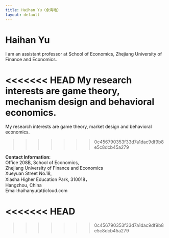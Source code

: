 ```yaml
---
title: Haihan Yu（余海晗）
layout: default
---
```


#                    Haihan Yu

I am an assistant professor at School of Economics, Zhejiang  University of Finance and Economics. 

<<<<<<< HEAD
My research interests are game theory, mechanism design and behavioral economics. 
=======
My research interests are game theory, market design and behavioral economics.  
>>>>>>> 0c456790353f33d7a1dac9df9b8e5c8dcb45a279



<p><strong>Contact Information: </strong><br/>
Office 208B, School of Economics,<br/>
Zhejiang University of Finance and Economics<br/>
Xueyuan Street No.18,<br/>
Xiasha Higher Education Park, 310018，<br/>
Hangzhou, China<br/>
Email:haihanyu(at)icloud.com</p>


<<<<<<< HEAD
=======

>>>>>>> 0c456790353f33d7a1dac9df9b8e5c8dcb45a279
